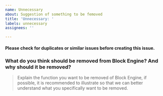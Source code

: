 ```yaml
---
name: Unnecessary
about: Suggestion of something to be femoved
title: 'Unnecessary: '
labels: unnecessary
assignees: ''

---
```


#### Please check for duplicates or similar issues before creating this issue.
### What do you think should be removed from Block Engine? And why should it be removed?

> Explain the function you want to be removed of Block Engine, if possible, it is recommended to illustrate so that we can better understand what you specifically want to be removed.
